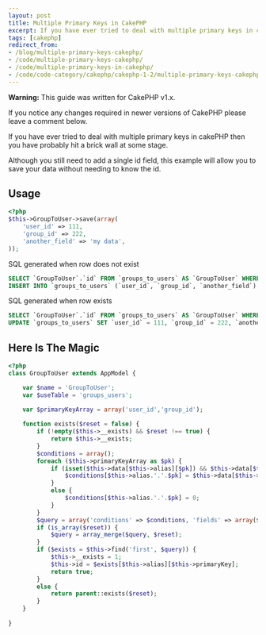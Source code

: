 ```yaml
---
layout: post
title: Multiple Primary Keys in CakePHP
excerpt: If you have ever tried to deal with multiple primary keys in cakePHP then you have probably hit a brick wall at some stage. Although you still need to add a single id field, this example will allow you to save your data without needing to know the id.
tags: [cakephp]
redirect_from:
- /blog/multiple-primary-keys-cakephp/
- /code/multiple-primary-keys-cakephp/
- /code/multiple-primary-keys-in-cakephp/
- /code/code-category/cakephp/cakephp-1-2/multiple-primary-keys-cakephp/
---
```


<div class="alert alert-warning" role="alert">
	<p><strong>Warning:</strong> This guide was written for <span class="label label-primary">CakePHP v1.x</span>.</p>
	<p>If you notice any changes required in newer versions of CakePHP please leave a comment below.</p>
</div>

If you have ever tried to deal with multiple primary keys in cakePHP then you have probably hit a brick wall at some stage.

Although you still need to add a single id field, this example will allow you to save your data without needing to know the id.


## Usage

```php
<?php
$this->GroupToUser->save(array(
	'user_id' => 111,
	'group_id' => 222, 
	'another_field' => 'my data', 
));
```

SQL generated when row does not exist

```sql
SELECT `GroupToUser`.`id` FROM `groups_to_users` AS `GroupToUser` WHERE `GroupToUser`.`user_id` = 111 AND `GroupToUser`.`group_id` = 222 LIMIT 1;
INSERT INTO `groups_to_users` (`user_id`, `group_id`, `another_field`) VALUES (111, 222, 'my data');
```

SQL generated when row exists

```sql
SELECT `GroupToUser`.`id` FROM `groups_to_users` AS `GroupToUser` WHERE `GroupToUser`.`user_id` = 111 AND `GroupToUser`.`group_id` = 222 LIMIT 1
UPDATE `groups_to_users` SET `user_id` = 111, `group_id` = 222, `another_field` = 'my data' WHERE `groups_to_users`.`id` = 9
```


## Here Is The Magic

```php
<?php
class GroupToUser extends AppModel {

	var $name = 'GroupToUser';
	var $useTable = 'groups_users';

	var $primaryKeyArray = array('user_id','group_id');
	
	function exists($reset = false) {
		if (!empty($this->__exists) && $reset !== true) {
			return $this->__exists;
		}
		$conditions = array();
		foreach ($this->primaryKeyArray as $pk) {
			if (isset($this->data[$this->alias][$pk]) && $this->data[$this->alias][$pk]) {
				$conditions[$this->alias.'.'.$pk] = $this->data[$this->alias][$pk];
			}
			else {
				$conditions[$this->alias.'.'.$pk] = 0;
			}
		}
		$query = array('conditions' => $conditions, 'fields' => array($this->alias.'.'.$this->primaryKey), 'recursive' => -1, 'callbacks' => false);
		if (is_array($reset)) {
			$query = array_merge($query, $reset);
		}
		if ($exists = $this->find('first', $query)) {
			$this->__exists = 1;
			$this->id = $exists[$this->alias][$this->primaryKey];
			return true; 
		}
		else {
			return parent::exists($reset);
		}
	}
	
}
```
